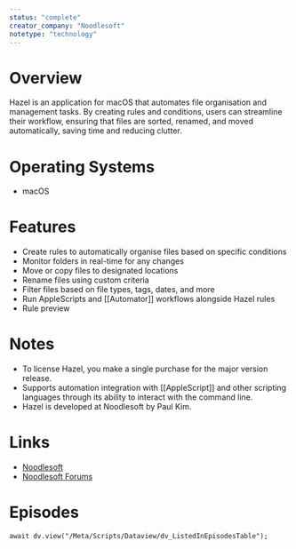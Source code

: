 ```yaml
---
status: "complete"
creator_company: "Noodlesoft"
notetype: "technology"
---
```


# Overview  
Hazel is an application for macOS that automates file organisation and management tasks. By creating rules and conditions, users can streamline their workflow, ensuring that files are sorted, renamed, and moved automatically, saving time and reducing clutter.

# Operating Systems  
- macOS

# Features  
- Create rules to automatically organise files based on specific conditions
- Monitor folders in real-time for any changes
- Move or copy files to designated locations
- Rename files using custom criteria
- Filter files based on file types, tags, dates, and more
- Run AppleScripts and [[Automator]] workflows alongside Hazel rules
- Rule preview

# Notes  
- To license Hazel, you make a single purchase for the major version release.
- Supports automation integration with [[AppleScript]] and other scripting languages through its ability to interact with the command line.
- Hazel is developed at Noodlesoft by Paul Kim.

# Links  
- [Noodlesoft](https://www.noodlesoft.com)  
- [Noodlesoft Forums](https://www.noodlesoft.com/forums)

# Episodes
```dataviewjs
await dv.view("/Meta/Scripts/Dataview/dv_ListedInEpisodesTable");
```
